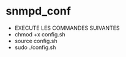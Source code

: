 # snmpd_conf
- EXECUTE LES COMMANDES SUIVANTES
- chmod +x config.sh
- source config.sh
- sudo ./config.sh
